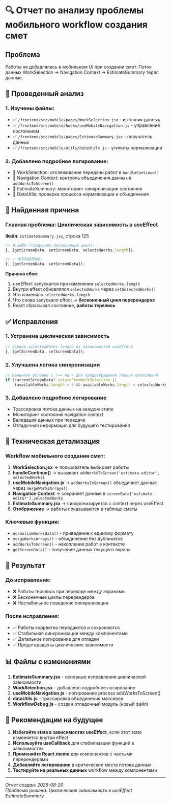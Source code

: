 # 🔍 Отчет по анализу проблемы мобильного workflow создания смет

## Проблема
Работы не добавлялись в мобильном UI при создании смет. Поток данных WorkSelection → Navigation Context → EstimateSummary терял данные.

## 🔧 Проведенный анализ

### 1. Изучены файлы:
- ✅ `/frontend/src/mobile/pages/WorkSelection.jsx` - источник данных
- ✅ `/frontend/src/mobile/hooks/useMobileNavigation.js` - управление состоянием
- ✅ `/frontend/src/mobile/pages/EstimateSummary.jsx` - получатель данных  
- ✅ `/frontend/src/mobile/utils/dataUtils.js` - утилиты нормализации

### 2. Добавлено подробное логирование:
- 🔧 WorkSelection: отслеживание передачи работ в `handleContinue()`
- 🔧 Navigation Context: контроль объединения данных в `addWorksToScreen()`  
- 🔧 EstimateSummary: мониторинг синхронизации состояния
- 🔧 DataUtils: проверка процесса нормализации и объединения

## 🎯 Найденная причина

### **Главная проблема**: Циклическая зависимость в useEffect

**Файл**: `EstimateSummary.jsx`, строка 125
```javascript
// ❌ БЫЛО (создавало бесконечный цикл):
}, [getScreenData, setScreenData, selectedWorks.length]);

// ✅ ИСПРАВЛЕНО:  
}, [getScreenData, setScreenData]);
```

**Причина сбоя**:
1. useEffect запускался при изменении `selectedWorks.length`
2. Внутри effect обновлялся `selectedWorks` через `setSelectedWorks()`
3. Это изменяло `selectedWorks.length` 
4. Что снова запускало effect → **бесконечный цикл перерендеров**
5. React сбрасывал состояние, **работы терялись**

## ✅ Исправления

### 1. **Устранена циклическая зависимость**
```javascript
// Убрали selectedWorks.length из зависимостей useEffect
}, [getScreenData, setScreenData]);
```

### 2. **Улучшена логика синхронизации**
```javascript  
// Изменили условие с !== на > для предотвращения лишних обновлений
if (currentScreenData?.returnFromWorkSelection || 
    (availableWorks.length > 0 && availableWorks.length > selectedWorks.length)) {
```

### 3. **Добавлено подробное логирование**
- Трассировка потока данных на каждом этапе
- Мониторинг состояния navigation context
- Валидация данных при передаче
- Отладочная информация для будущего тестирования

## 🔬 Техническая детализация

### Workflow мобильного создания смет:
1. **WorkSelection.jsx** → пользователь выбирает работы 
2. **handleContinue()** → вызывает `addWorksToScreen('estimate-editor', selectedWorks)`
3. **useMobileNavigation.js** → `addWorksToScreen()` объединяет данные через `mergeWorksArrays()`
4. **Navigation Context** → сохраняет данные в `screenData['estimate-editor'].selectedWorks`
5. **EstimateSummary.jsx** → синхронизируется с context через useEffect
6. **Отображение** → работы показываются в таблице сметы

### Ключевые функции:
- `normalizeWorksData()` - приведение к единому формату
- `mergeWorksArrays()` - объединение без дубликатов  
- `addWorksToScreen()` - накопление работ в контексте
- `getScreenData()` - получение данных текущего экрана

## 🧪 Результат

### До исправления:
- ❌ Работы терялись при переходе между экранами
- ❌ Бесконечные циклы перерендеров
- ❌ Нестабильное поведение синхронизации

### После исправления:  
- ✅ Работы корректно передаются и сохраняются
- ✅ Стабильная синхронизация между компонентами
- ✅ Детальное логирование для отладки
- ✅ Предотвращены циклические зависимости

## 📊 Файлы с изменениями

1. **EstimateSummary.jsx** - основные исправления циклической зависимости
2. **WorkSelection.jsx** - добавлено подробное логирование
3. **useMobileNavigation.js** - логирование process addWorksToScreen()
4. **dataUtils.js** - трассировка объединения массивов
5. **WorkflowDebug.js** - создан отладочный модуль (новый файл)

## 🔮 Рекомендации на будущее

1. **Избегайте state в зависимостях useEffect**, если этот state изменяется внутри effect
2. **Используйте useCallback** для стабилизации функций в зависимостях
3. **Применяйте React.memo** для компонентов с частыми перерендерами
4. **Добавляйте логирование** в критические места потока данных
5. **Тестируйте на реальных данных** workflow между компонентами

---
*Отчет создан: 2025-08-20*  
*Проблема решена: Циклическая зависимость в useEffect EstimateSummary*